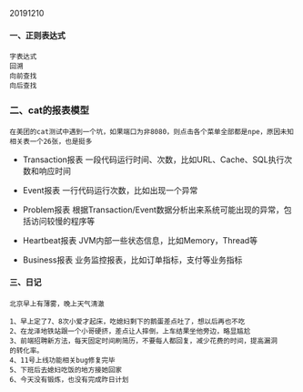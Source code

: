 20191210

#### 一、正则表达式

```
字表达式
回溯
向前查找
向后查找

```

### 二、cat的报表模型
```
在美团的cat测试中遇到一个坑，如果端口为非8080，则点击各个菜单全部都是npe，原因未知
相关表一个26张，也是挺多

```

- Transaction报表 一段代码运行时间、次数，比如URL、Cache、SQL执行次数和响应时间

- Event报表 一行代码运行次数，比如出现一个异常

- Problem报表 根据Transaction/Event数据分析出来系统可能出现的异常，包括访问较慢的程序等

- Heartbeat报表 JVM内部一些状态信息，比如Memory，Thread等

- Business报表 业务监控报表，比如订单指标，支付等业务指标


#### 三、日记

```
北京早上有薄雾，晚上天气清澈

1、早上定了7、8次小爱才起床，吃媳妇剩下的鹅蛋差点吐了，想以后再也不吃
2、在龙泽地铁站跟一个小哥硬挤，差点让人摔倒，上车结果坐他旁边，略显尴尬
3、前端招聘新方法，每天固定时间刷简历，不要每人都回复，减少花费的时间，提高漏洞
的转化率。
4、11号上线功能相关bug修复完毕
5、下班后去媳妇吃饭的地方接她回家
6、今天没有锻炼，也没有完成昨日计划
```

